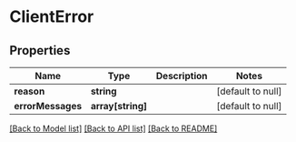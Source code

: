# ClientError

## Properties
Name | Type | Description | Notes
------------ | ------------- | ------------- | -------------
**reason** | **string** |  | [default to null]
**errorMessages** | **array[string]** |  | [default to null]

[[Back to Model list]](../README.md#documentation-for-models) [[Back to API list]](../README.md#documentation-for-api-endpoints) [[Back to README]](../README.md)


